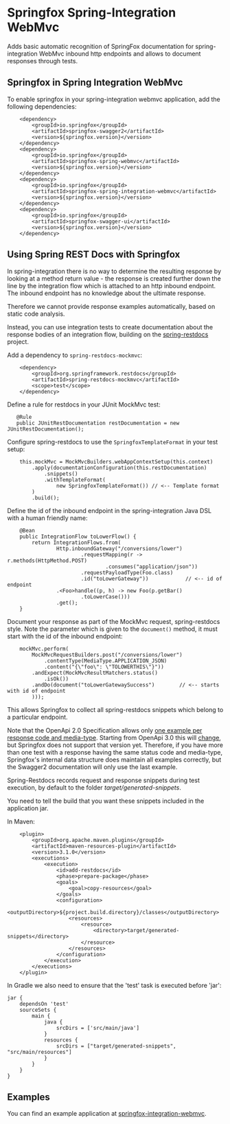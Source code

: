 # Springfox Spring-Integration WebMvc

Adds basic automatic recognition of SpringFox documentation for spring-integration WebMvc inbound http endpoints and
allows to document responses through tests.

## Springfox in Spring Integration WebMvc

To enable springfox in your spring-integration webmvc application, add the following dependencies:

```
    <dependency>
        <groupId>io.springfox</groupId>
        <artifactId>springfox-swagger2</artifactId>
        <version>${springfox.version}</version>
    </dependency>
    <dependency>
        <groupId>io.springfox</groupId>
        <artifactId>springfox-spring-webmvc</artifactId>
        <version>${springfox.version}</version>
    </dependency>
    <dependency>
        <groupId>io.springfox</groupId>
        <artifactId>springfox-spring-integration-webmvc</artifactId>
        <version>${springfox.version}</version>
    </dependency>
    <dependency>
        <groupId>io.springfox</groupId>
        <artifactId>springfox-swagger-ui</artifactId>
        <version>${springfox.version}</version>
    </dependency>
```

## Using Spring REST Docs with Springfox

In spring-integration there is no way to determine the resulting response by looking at a method return value - the 
response is created further down the line by the integration flow which is attached to an http inbound endpoint. 
The inbound endpoint has no knowledge about the ultimate response.

Therefore we cannot provide response examples automatically, based on static code analysis.

Instead, you can use integration tests to create documentation about the response bodies of an integration flow, 
building on the [spring-restdocs](https://spring.io/projects/spring-restdocs) project.

Add a dependency to `spring-restdocs-mockmvc`:

```
    <dependency>
        <groupId>org.springframework.restdocs</groupId>
        <artifactId>spring-restdocs-mockmvc</artifactId>
        <scope>test</scope>
    </dependency>
```

Define a rule for restdocs in your JUnit MockMvc test:
```
   @Rule
   public JUnitRestDocumentation restDocumentation = new JUnitRestDocumentation();
```

Configure spring-restdocs to use the `SpringfoxTemplateFormat` in your test setup:
```
    this.mockMvc = MockMvcBuilders.webAppContextSetup(this.context)
        .apply(documentationConfiguration(this.restDocumentation)
            .snippets()
            .withTemplateFormat(
                new SpringfoxTemplateFormat()) // <-- Template format
        )
        .build();

```

Define the id of the inbound endpoint in the spring-integration Java DSL with a human friendly name:
```
    @Bean
    public IntegrationFlow toLowerFlow() {
        return IntegrationFlows.from(
                Http.inboundGateway("/conversions/lower")
                        .requestMapping(r -> r.methods(HttpMethod.POST)
                                .consumes("application/json"))
                        .requestPayloadType(Foo.class)
                        .id("toLowerGateway"))            // <-- id of endpoint
                .<Foo>handle((p, h) -> new Foo(p.getBar()
                        .toLowerCase()))
                .get();
    }
```

Document your response as part of the MockMvc request, spring-restdocs style. Note the parameter which is 
given to the `document()` method, it must start with the id of the inbound endpoint:

```
    mockMvc.perform(
        MockMvcRequestBuilders.post("/conversions/lower")
            .contentType(MediaType.APPLICATION_JSON)
            .content("{\"foo\": \"TOLOWERTHIS\"}"))
        .andExpect(MockMvcResultMatchers.status()
            .isOk())
        .andDo(document("toLowerGatewaySuccess")        // <-- starts with id of endpoint
        )));
```
This allows Springfox to collect all spring-restdocs snippets which belong to a particular endpoint.

Note that the OpenApi 2.0 Specification allows only [one example per response code and media-type](https://github.com/OAI/OpenAPI-Specification/blob/master/versions/2.0.md#responseObject). 
Starting from OpenApi 3.0 this will [change](https://github.com/OAI/OpenAPI-Specification/blob/master/versions/3.0.0.md#media-type-object), but Springfox does not support that version yet.
Therefore, if you have more than one test with a response having the same status code and media-type, Springfox's 
internal data structure does maintain all examples correctly, but the Swagger2 documentation will only 
use the last example.


Spring-Restdocs records request and response snippets during test execution, by default to the 
folder _target/generated-snippets_.

You need to tell the build that you want these snippets included in the application jar.

In Maven:

```
    <plugin>
        <groupId>org.apache.maven.plugins</groupId>
        <artifactId>maven-resources-plugin</artifactId>
        <version>3.1.0</version>
        <executions>
            <execution>
                <id>add-restdocs</id>
                <phase>prepare-package</phase>
                <goals>
                    <goal>copy-resources</goal>
                </goals>
                <configuration>
                    <outputDirectory>${project.build.directory}/classes</outputDirectory>
                    <resources>
                        <resource>
                            <directory>target/generated-snippets</directory>
                        </resource>
                    </resources>
                </configuration>
            </execution>
        </executions>
    </plugin>
``` 

In Gradle we also need to ensure that the 'test' task is executed before 'jar':

```
jar {
    dependsOn 'test'
    sourceSets {
        main {
            java {
                srcDirs = ['src/main/java']
            }
            resources {
                srcDirs = ["target/generated-snippets", "src/main/resources"]
            }
        }
    }
}
```
## Examples

You can find an example application at 
[springfox-integration-webmvc](https://github.com/springfox/springfox-demos/springfox-integration-webmvc).


